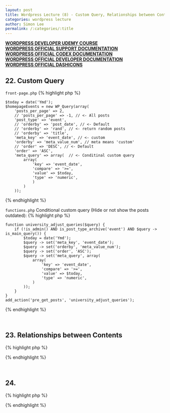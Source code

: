 ```yaml
---
layout: post
title: Wordpress Lecture (8) - Custom Query, Relationships between Contents
categories: wordpress lecture
author: Simon Lee
permalink: /:categories/:title
---
```


<strong>[WORDPRESS DEVELOPER UDEMY COURSE][wp-udemy]</strong>  
<strong>[WORDPRESS OFFICIAL SUPPORT DOCUMENTATION][wp-support]</strong>  
<strong>[WORDPRESS OFFICIAL CODEX DOCUMENTATION][wp-codex]</strong>  
<strong>[WORDPRESS OFFICIAL DEVELOPER DOCUMENTATION][wp-dev]</strong>  
<strong>[WORDPRESS OFFICIAL DASHICONS][wp-dashicons]</strong>

## 22. Custom Query

`front-page.php`
{% highlight php %}

    $today = date('Ymd');
    $homepageEvents = new WP_Query(array(
        'posts_per_page' => 2,
        // 'posts_per_page' => -1, // <- All posts
        'post_type' => 'event',
        // 'orderby' => 'post_date', // <- Default
        // 'orderby' => 'rand', // <- return random posts
        // 'orderby' => 'title',
        'meta_key' => 'event_date', // <- custom
        'orderby' => 'meta_value_num', // meta means 'custom'
        // 'order' => 'DESC', // <- Default
        'order' => 'ASC',
        'meta_query' => array(  // <- Conditinal custom query
            array(
                'key' => 'event_date',
                'compare' => '>=',
                'value' => $today,
                'type' => 'numeric',
                )
            )
        ));

{% endhighlight %}

`functions.php` Conditional custom query (Hide or not show the posts outdated):
{% highlight php %}

    function university_adjust_queries($query) {
        if (!is_admin() AND is_post_type_archive('event') AND $query -> is_main_query()) {
            $today = date('Ymd');
            $query -> set('meta_key', 'event_date');
            $query -> set('orderby', 'meta_value_num');
            $query -> set('order', 'ASC');
            $query -> set('meta_query', array(
                array(
                    'key' => 'event_date',
                    'compare' => '>=',
                    'value' => $today,
                    'type' => 'numeric',
                )
            ));
        }
    }
    add_action('pre_get_posts', 'university_adjust_queries');

{% endhighlight %}

<br>

## 23. Relationships between Contents

{% highlight php %}

{% endhighlight %}

<br>

## 24.

{% highlight php %}

{% endhighlight %}

<br>
<br>
<br>

[wp-udemy]: https://www.udemy.com/course/become-a-wordpress-developer-php-javascript/learn/lecture/6896262?start=0#overview
[wp-support]: https://wordpress.org/support/
[wp-codex]: https://codex.wordpress.org/
[wp-dev]: https://developer.wordpress.org/
[wp-dashicons]: https://developer.wordpress.org/resource/dashicons/#star-half
